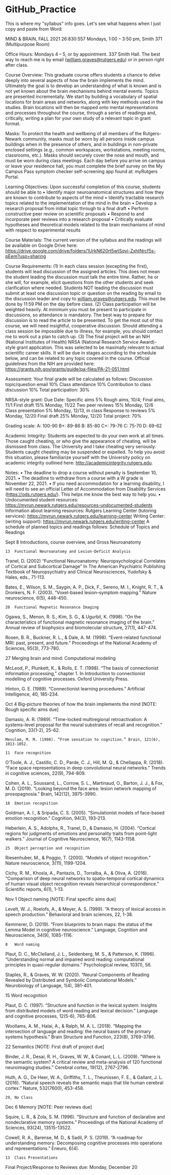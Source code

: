 # GitHub_Practice

This is where my "syllabus" info goes.
Let's see what happens when I just copy and paste from Word:

MIND & BRAIN, FALL 2021
26:830:557
Mondays, 1:00 – 3:50 pm, Smith 371 (Multipurpose Room)

Office Hours: Mondays 4 – 5, or by appointment. 337 Smith Hall. The best way to reach me is by email (william.graves@rutgers.edu) or in person right after class.

Course Overview: This graduate course offers students a chance to delve deeply into several aspects of how the brain implements the mind. Ultimately the goal is to develop an understanding of what is known and is not yet known about the brain mechanisms behind mental events. Topics are presented incrementally. We start by building a vocabulary of spatial locations for brain areas and networks, along with key methods used in the studies. Brain locations will then be mapped onto mental representations and processes throughout the course, through a series of readings and, critically, writing a plan for your own study of a relevant topic in grant format.

Masks: To protect the health and wellbeing of all members of the Rutgers-Newark 
community, masks must be worn by all persons inside campus buildings when in the 
presence of others, and in buildings in non-private enclosed settings (e.g., common 
workspaces, workstations, meeting rooms, classrooms, etc.). Masks should securely 
cover the nose and mouth, and must be worn during class meetings. Each day 
before you arrive on campus or leave your residence hall, you must complete the brief 
survey on the My Campus Pass symptom checker self-screening app found at: myRutgers Portal.

Learning Objectives: Upon successful completion of this course, students should be able to
•	Identify major neuroanatomical structures and how they are known to contribute to aspects of the mind
•	Identify tractable research topics related to the implementation of the mind in the brain
•	Develop a research proposal from initial topic through to a final draft
•	Perform constructive peer review on scientific proposals
•	Respond to and incorporate peer reviews into a research proposal
•	Critically evaluate hypotheses and theoretical models related to the brain mechanisms of mind with respect to experimental results

Course Materials: The current version of the syllabus and the readings will be available on Google Drive here:
https://drive.google.com/drive/folders/1UrkN620rt5wtSqyi-ZxhtNrcf5s-pEem?usp=sharing

Course Requirements:
(1)	In each class session (excepting the first), students will lead discussion of the assigned articles. This does not mean the student leading the discussion must talk the entire time. Rather, he or she will, for example, elicit questions from the other students and seek clarification where needed. Students NOT leading the discussion must submit at least one discussion topic or question on the reading by email to the discussion leader and copy to william.graves@rutgers.edu. This must be done by 11:59 PM on the day before class.
(2)	Class participation will be weighted heavily. At minimum you must be present to participate in discussions, so attendance is mandatory. The best way to prepare for discussion is to read the article to be presented. To get the most out of this course, we will need insightful, cooperative discussion. Should attending a class session be impossible due to illness, for example, you should contact me to work out a plan to catch up.
(3)	The final project will be an NIH (National Institutes of Health) NRSA (National Research Service Award)-style grant application. This was selected to be maximally relevant to actual scientific career skills. It will be due in stages according to the schedule below, and can be related to any topic covered in the course. Official guidelines from the NIH are provided here:
https://grants.nih.gov/grants/guide/pa-files/PA-21-051.html

Assessment:
	Your final grade will be calculated as follows:
	Discussion topic/question email	10%
	Class attendance			10%
	Contribution to class discussion	10%
Total participation:				30%

NRSA-style grant:					Due Date:
	Specific aims				5%	Rough aims, 10/4; Final aims, 11/1
	First draft				15%	Monday, 11/22
	Two peer reviews			15%	Monday, 12/6
	Class presentation			 5%	Monday, 12/13, in class
	Response to reviews			 5%	Monday, 12/20
	Final draft				25%	Monday, 12/20
Total project:					70%

Grading scale:
A: 100-90	B+: 89-86	B: 85-80	C+: 79-76	C: 75-70	D: 69-62

Academic Integrity:
Students are expected to do your own work at all times. Those caught cheating, or who give the appearance of cheating, will be dismissed from class. The University and I take cheating very seriously. Students caught cheating may be suspended or expelled. To help you avoid this situation, please familiarize yourself with the University policy on academic integrity outlined here: http://academicintegrity.rutgers.edu.

Notes:
•	The deadline to drop a course without penalty is September 10, 2021. 
•	The deadline to withdraw from a course with a W grade is November 22, 2021. 
•	If you need accommodation for a learning disability, I will need to see an official Letter of Accommodation from Disability Services (https://ods.rutgers.edu/). This helps me know the best way to help you.
•	Undocumented student resources: https://myrun.newark.rutgers.edu/resources-undocumented-students 
Information about learning resources:
Rutgers Learning Center (tutoring services): https://myrun.newark.rutgers.edu/learning-center Writing Center: (writing support): https://myrun.newark.rutgers.edu/writing-center
A schedule of planned topics and readings follows:
Schedule of Topics and Readings

Sept	8	Introductions, course overview, and Gross Neuroanatomy

	13	Functional Neuroanatomy and Lesion-Deficit Analysis
Tranel, D. (2002) “Functional Neuroanatomy: Neuropsychological Correlates of Cortical and Subcortical Damage” In The American Psychiatric Publishing Textbook of Neuropsychiatry and Clinical Neurosciences, Yudofsky & Hales, eds., 71-113.

Bates, E., Wilson, S. M., Saygin, A. P., Dick, F., Sereno, M. I., Knight, R. T., & Dronkers, N. F. (2003). “Voxel-based lesion–symptom mapping.” Nature neuroscience, 6(5), 448-450.

	20	Functional Magnetic Resonance Imaging

Ogawa, S., Menon, R. S., Kim, S. G., & Ugurbil, K. (1998). “On the characteristics of functional magnetic resonance imaging of the brain.” Annual review of biophysics and biomolecular structure, 27(1), 447-474.
 
Rosen, B. R., Buckner, R. L., & Dale, A. M. (1998). “Event-related functional MRI: past, present, and future.” Proceedings of the National Academy of Sciences, 95(3), 773-780.

27	Merging brain and mind: Computational modeling

McLeod, P., Plunkett, K., & Rolls, E. T. (1998). “The basis of connectionist information processing,” chapter 1. In Introduction to connectionist modelling of cognitive processes. Oxford University Press.

Hinton, G. E. (1989). “Connectionist learning procedures.” Artificial Intelligence, 40, 185-234.

Oct	4	Big-picture theories of how the brain implements the mind [NOTE: Rough specific aims due]

Damasio, A. R. (1989). “Time-locked multiregional retroactivation: A systems-level proposal for the neural substrates of recall and recognition.” Cognition, 33(1-2), 25-62.

	Mesulam, M. M. (1998). “From sensation to cognition.” Brain, 121(6), 1013-1052.

	11	Face recognition

O’Toole, A. J., Castillo, C. D., Parde, C. J., Hill, M. Q., & Chellappa, R. (2018). “Face space representations in deep convolutional neural networks.” Trends in cognitive sciences, 22(9), 794-809.

Cohen, A. L., Soussand, L., Corrow, S. L., Martinaud, O., Barton, J. J., & Fox, M. D. (2019). “Looking beyond the face area: lesion network mapping of prosopagnosia.” Brain, 142(12), 3975-3990.

	18	Emotion recognition

Goldman, A. I., & Sripada, C. S. (2005). “Simulationist models of face-based emotion recognition.” Cognition, 94(3), 193-213.

Heberlein, A. S., Adolphs, R., Tranel, D., & Damasio, H. (2004). “Cortical regions for judgments of emotions and personality traits from point-light walkers.” Journal of Cognitive Neuroscience, 16(7), 1143-1158.

	25	Object perception and recognition

Riesenhuber, M., & Poggio, T. (2000). “Models of object recognition.” Nature neuroscience, 3(11), 1199-1204.

Cichy, R. M., Khosla, A., Pantazis, D., Torralba, A., & Oliva, A. (2016). “Comparison of deep neural networks to spatio-temporal cortical dynamics of human visual object recognition reveals hierarchical correspondence.” Scientific reports, 6(1), 1-13.

Nov	1	Object naming [NOTE: Final specific aims due]

Levelt, W. J., Roelofs, A., & Meyer, A. S. (1999). “A theory of lexical access in speech production.” Behavioral and brain sciences, 22, 1-38.

Kemmerer, D. (2019). “From blueprints to brain maps: the status of the Lemma Model in cognitive neuroscience.” Language, Cognition and Neuroscience, 34(9), 1085-1116.

	8	Word naming

Plaut, D. C., McClelland, J. L., Seidenberg, M. S., & Patterson, K. (1996). “Understanding normal and impaired word reading: computational principles in quasi-regular domains.” Psychological review, 103(1), 56.

Staples, R., & Graves, W. W. (2020). “Neural Components of Reading Revealed by Distributed and Symbolic Computational Models.” Neurobiology of Language, 1(4), 381-401.

15	Word recognition

Plaut, D. C. (1997). “Structure and function in the lexical system: Insights from distributed models of word reading and lexical decision.” Language and cognitive processes, 12(5-6), 765-806.
	
Woollams, A. M., Halai, A., & Ralph, M. A. L. (2018). “Mapping the intersection of language and reading: the neural bases of the primary systems hypothesis.” Brain Structure and Function, 223(8), 3769-3786.


22	Semantics [NOTE: First draft of project due]

Binder, J. R., Desai, R. H., Graves, W. W., & Conant, L. L. (2009). “Where is the semantic system? A critical review and meta-analysis of 120 functional neuroimaging studies.” Cerebral cortex, 19(12), 2767-2796.

Huth, A. G., De Heer, W. A., Griffiths, T. L., Theunissen, F. E., & Gallant, J. L. (2016). “Natural speech reveals the semantic maps that tile human cerebral cortex.” Nature, 532(7600), 453-458.

	29, No Class

Dec	6	Memory [NOTE: Peer reviews due]

Squire, L. R., & Zola, S. M. (1996). “Structure and function of declarative and nondeclarative memory systems.” Proceedings of the National Academy of Sciences, 93(24), 13515-13522.

Cowell, R. A., Barense, M. D., & Sadil, P. S. (2019). “A roadmap for understanding memory: Decomposing cognitive processes into operations and representations.” Eneuro, 6(4).

	13	Class Presentations
 
Final Project/Response to Reviews due: Monday, December 20

